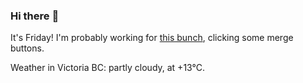 ### Hi there :wave:

It's Friday! I'm probably working for [this bunch](https://github.com/kohofinancial), clicking some merge buttons.

Weather in Victoria BC: partly cloudy, at +13°C.
